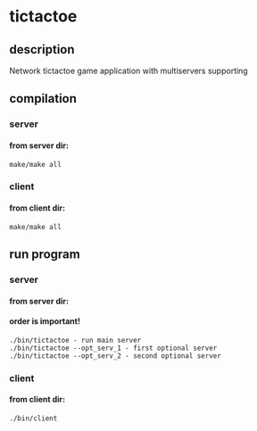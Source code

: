 # tictactoe

## description
  Network tictactoe game application with multiservers supporting
  
## compilation
  ### server
   #### from server dir: 
    make/make all
  ### client
   #### from client dir: 
    make/make all
    
## run program
  ### server
   #### from server dir:
   #### order is important!
    ./bin/tictactoe - run main server
    ./bin/tictactoe --opt_serv_1 - first optional server
    ./bin/tictactoe --opt_serv_2 - second optional server
  ### client
   #### from client dir: 
    ./bin/client
    
